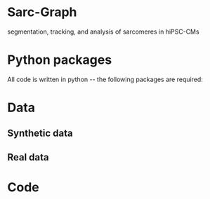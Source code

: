 # Sarc-Graph
segmentation, tracking, and analysis of sarcomeres in hiPSC-CMs

# Python packages
All code is written in python -- the following packages are required:


# Data

## Synthetic data

## Real data

# Code


